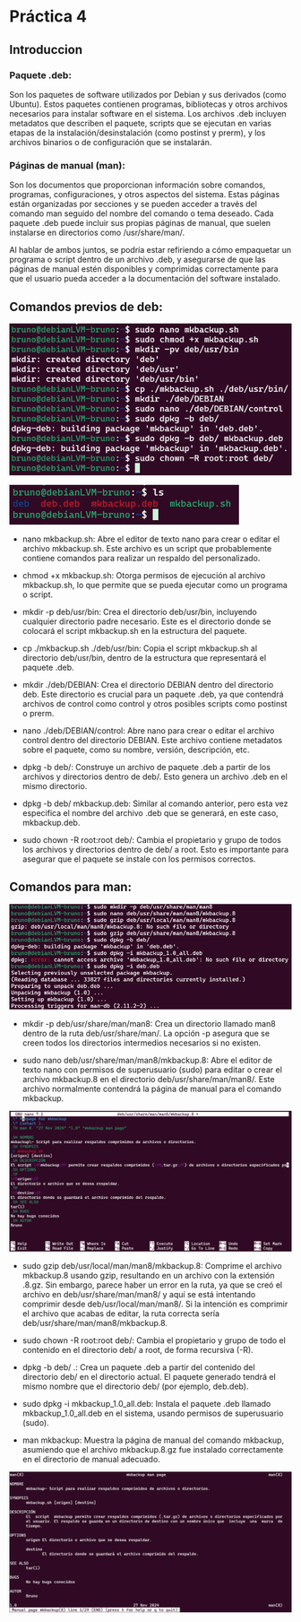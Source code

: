 # Práctica 4

## Introduccion

### Paquete .deb:

Son los paquetes de software utilizados por Debian y sus derivados (como Ubuntu). Estos paquetes contienen programas, bibliotecas y otros archivos necesarios para instalar software en el sistema. Los archivos .deb incluyen metadatos que describen el paquete, scripts que se ejecutan en varias etapas de la instalación/desinstalación (como postinst y prerm), y los archivos binarios o de configuración que se instalarán.

### Páginas de manual (man):
Son los documentos que proporcionan información sobre comandos, programas, configuraciones, y otros aspectos del sistema. Estas páginas están organizadas por secciones y se pueden acceder a través del comando man seguido del nombre del comando o tema deseado. Cada paquete .deb puede incluir sus propias páginas de manual, que suelen instalarse en directorios como /usr/share/man/.

Al hablar de ambos juntos, se podría estar refiriendo a cómo empaquetar un programa o script dentro de un archivo .deb, y asegurarse de que las páginas de manual estén disponibles y comprimidas correctamente para que el usuario pueda acceder a la documentación del software instalado.

## Comandos previos de deb:

![D1](Prac4/D1.png)

![D2](Prac4/D2.png)

* nano mkbackup.sh:
Abre el editor de texto nano para crear o editar el archivo mkbackup.sh. Este archivo es un script que probablemente contiene comandos para realizar un respaldo del personalizado.

* chmod +x mkbackup.sh:
Otorga permisos de ejecución al archivo mkbackup.sh, lo que permite que se pueda ejecutar como un programa o script.

* mkdir -p deb/usr/bin:
Crea el directorio deb/usr/bin, incluyendo cualquier directorio padre necesario. Este es el directorio donde se colocará el script mkbackup.sh en la estructura del paquete.

* cp ./mkbackup.sh ./deb/usr/bin:
Copia el script mkbackup.sh al directorio deb/usr/bin, dentro de la estructura que representará el paquete .deb.

* mkdir ./deb/DEBIAN:
Crea el directorio DEBIAN dentro del directorio deb. Este directorio es crucial para un paquete .deb, ya que contendrá archivos de control como control y otros posibles scripts como postinst o prerm.

* nano ./deb/DEBIAN/control:
Abre nano para crear o editar el archivo control dentro del directorio DEBIAN. Este archivo contiene metadatos sobre el paquete, como su nombre, versión, descripción, etc.

* dpkg -b deb/:
Construye un archivo de paquete .deb a partir de los archivos y directorios dentro de deb/. Esto genera un archivo .deb en el mismo directorio.

* dpkg -b deb/ mkbackup.deb:
Similar al comando anterior, pero esta vez especifica el nombre del archivo .deb que se generará, en este caso, mkbackup.deb.

* sudo chown -R root:root deb/:
Cambia el propietario y grupo de todos los archivos y directorios dentro de deb/ a root. Esto es importante para asegurar que el paquete se instale con los permisos correctos.

## Comandos para man:

![D4](Prac4/D4.png)

* mkdir -p deb/usr/share/man/man8: Crea un directorio llamado man8 dentro de la ruta deb/usr/share/man/. La opción -p asegura que se creen todos los directorios intermedios necesarios si no existen.

* sudo nano deb/usr/share/man/man8/mkbackup.8: Abre el editor de texto nano con permisos de superusuario (sudo) para editar o crear el archivo mkbackup.8 en el directorio deb/usr/share/man/man8/. Este archivo normalmente contendrá la página de manual para el comando mkbackup.

![D3](Prac4/D3.png)

* sudo gzip deb/usr/local/man/man8/mkbackup.8: Comprime el archivo mkbackup.8 usando gzip, resultando en un archivo con la extensión .8.gz. Sin embargo, parece haber un error en la ruta, ya que se creó el archivo en deb/usr/share/man/man8/ y aquí se está intentando comprimir desde deb/usr/local/man/man8/. Si la intención es comprimir el archivo que acabas de editar, la ruta correcta sería deb/usr/share/man/man8/mkbackup.8.

* sudo chown -R root:root deb/: Cambia el propietario y grupo de todo el contenido en el directorio deb/ a root, de forma recursiva (-R).

* dpkg -b deb/ .: Crea un paquete .deb a partir del contenido del directorio deb/ en el directorio actual. El paquete generado tendrá el mismo nombre que el directorio deb/ (por ejemplo, deb.deb).

* sudo dpkg -i mkbackup_1.0_all.deb: Instala el paquete .deb llamado mkbackup_1.0_all.deb en el sistema, usando permisos de superusuario (sudo).

* man mkbackup: Muestra la página de manual del comando mkbackup, asumiendo que el archivo mkbackup.8.gz fue instalado correctamente en el directorio de manual adecuado.

![D5](Prac4/D5.png)
